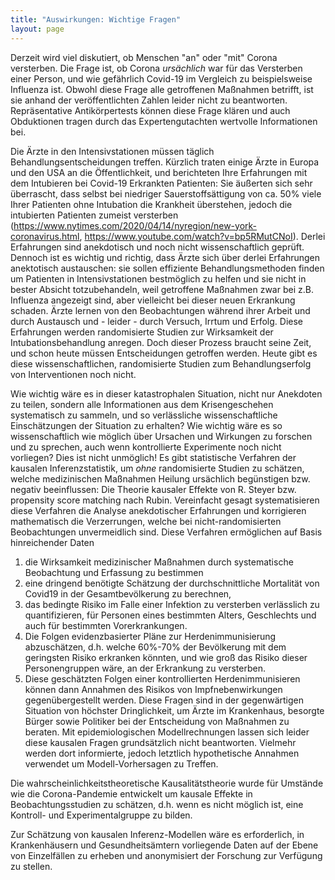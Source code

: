```yaml
---
title: "Auswirkungen: Wichtige Fragen"
layout: page
---
```

Derzeit wird viel diskutiert, ob Menschen "an" oder "mit" Corona versterben.
Die Frage ist, ob Corona *ursächlich* war für das Versterben einer Person, und wie gefährlich Covid-19 im Vergleich zu beispielsweise Influenza ist.
Obwohl diese Frage alle getroffenen Maßnahmen betrifft, ist sie anhand der veröffentlichten Zahlen leider nicht zu beantworten.
Repräsentative Antikörpertests können diese Frage klären und auch Obduktionen tragen durch das Expertengutachten wertvolle Informationen bei.

Die Ärzte in den Intensivstationen müssen täglich Behandlungsentscheidungen treffen.
Kürzlich traten einige Ärzte in Europa und den USA an die Öffentlichkeit, und berichteten Ihre Erfahrungen mit dem Intubieren bei Covid-19 Erkrankten Patienten:
Sie äußerten sich sehr überrascht, dass selbst bei niedriger Sauerstoffsättigung von ca. 50% viele Ihrer Patienten ohne Intubation die Krankheit überstehen, jedoch die intubierten Patienten zumeist versterben
(https://www.nytimes.com/2020/04/14/nyregion/new-york-coronavirus.html, https://www.youtube.com/watch?v=bp5RMutCNoI).
Derlei Erfahrungen sind anekdotisch und noch nicht wissenschaftlich geprüft.
Dennoch ist es wichtig und richtig, dass Ärzte sich über derlei Erfahrungen anektotisch austauschen:
sie sollen effiziente Behandlungsmethoden finden um Patienten in Intensivstationen bestmöglich zu helfen und sie nicht in bester Absicht totzubehandeln, weil getroffene Maßnahmen zwar bei z.B. Influenza angezeigt sind, aber vielleicht bei dieser neuen Erkrankung schaden.
Ärzte lernen von den Beobachtungen während ihrer Arbeit und durch Austausch und - leider - durch Versuch, Irrtum und Erfolg.
Diese Erfahrungen werden randomisierte Studien zur Wirksamkeit der Intubationsbehandlung anregen.
Doch dieser Prozess braucht seine Zeit, und schon heute müssen Entscheidungen getroffen werden.
Heute gibt es diese wissenschaftlichen, randomisierte Studien zum Behandlungserfolg von Interventionen noch nicht.

Wie wichtig wäre es in dieser katastrophalen Situation, nicht nur Anekdoten zu teilen, sondern alle Informationen aus dem Krisengeschehen systematisch zu sammeln, und so verlässliche wissenschaftliche Einschätzungen der Situation zu erhalten?
Wie wichtig wäre es so wissenschaftlich wie möglich über Ursachen und Wirkungen zu forschen und zu sprechen,  auch wenn kontrollierte Experimente noch nicht vorliegen?
Dies ist nicht unmöglich!
Es gibt statistische Verfahren der kausalen Inferenzstatistik, um *ohne* randomisierte Studien zu schätzen, welche medizinischen Maßnahmen Heilung ursächlich begünstigen bzw. negativ beeinflussen:
Die Theorie kausaler Effekte von R. Steyer bzw. propensity score matching nach Rubin.
Vereinfacht gesagt systematisieren diese Verfahren die Analyse anekdotischer Erfahrungen und korrigieren mathematisch die Verzerrungen, welche bei nicht-randomisierten Beobachtungen unvermeidlich sind.
Diese Verfahren ermöglichen auf Basis hinreichender Daten 
1. die Wirksamkeit medizinischer Maßnahmen durch systematische Beobachtung und Erfassung zu bestimmen
3. eine dringend benötigte Schätzung der durchschnittliche Mortalität von Covid19 in der Gesamtbevölkerung zu berechnen,
4. das bedingte Risiko im Falle einer Infektion zu versterben verlässlich zu quantifizieren, für Personen eines bestimmten Alters, Geschlechts und auch für bestimmten Vorerkrankungen.
5. Die Folgen evidenzbasierter Pläne zur Herdenimmunisierung abzuschätzen, d.h. welche 60%-70% der Bevölkerung mit dem geringsten Risiko erkranken könnten, und wie groß das Risiko dieser Personengruppen wäre, an der Erkrankung zu versterben.
6. Diese geschätzten Folgen einer kontrollierten Herdenimmunisieren können dann Annahmen des Risikos von Impfnebenwirkungen gegenübergestellt werden.
Diese Fragen sind in der gegenwärtigen Situation von höchster Dringlichkeit, um Ärzte im Krankenhaus, besorgte Bürger sowie Politiker bei der Entscheidung von Maßnahmen zu beraten.
Mit epidemiologischen Modellrechnungen lassen sich leider diese kausalen Fragen grundsätzlich nicht beantworten.
Vielmehr werden dort informierte, jedoch letztlich hypothetische Annahmen verwendet um Modell-Vorhersagen zu Treffen.


Die wahrscheinlichkeitstheoretische Kausalitätstheorie wurde für Umstände wie die Corona-Pandemie entwickelt um kausale Effekte in Beobachtungsstudien zu schätzen, d.h. wenn es nicht möglich ist, eine Kontroll- und Experimentalgruppe zu bilden.
 <!-- erlaubt es auf Basis nicht experimentell und randomisiert erhobener Daten ursächliche Effekte zu schätzen.Sie  -->
 <!-- , beispielsweise aus ethischen oder ökonomischen Gründen. -->
Zur Schätzung von kausalen Inferenz-Modellen wäre es erforderlich, in Krankenhäusern und Gesundheitsämtern vorliegende Daten auf der Ebene von Einzelfällen zu erheben und anonymisiert der Forschung zur Verfügung zu stellen.



